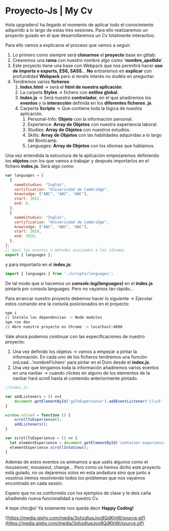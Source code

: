 # Proyecto-Js | My Cv

Hola upgraders! ha llegado el momento de aplicar todo el conocimiento adquirido a lo largo de estas tres sesiones. Para ello realizaremos un proyecto guiado en el que desarrollaremos un Cv totalmente interactivo.

Para ello vamos a explicaros el proceso que vamos a seguir:

1. Lo primero como siempre será **clonarnos** el **proyecto** base en gitlab:
2. Crearemos una **rama** con nuestro nombre algo como '**nombre_apellido**'.
3. Este proyecto tiene una base con Webpack que nos permitirá hacer **uso de imports e exports, ES6, SASS**... **No** entraremos en **explicar** con profundidad **Webpack** pero si tenéis interés no dudéis en preguntar.
4. Tendremos varios **ficheros**:
    1. **Index.html** → será el **html de nuestra aplicación**.
    2. La carpeta **Styles** → fichero con **estilos global**.
    3. **Index.js** → Será nuestro **controlador**, en el que añadiremos los **eventos** y la **interacción** definida en los **diferentes ficheros .js**.
    4. Carperta **Scripts** → Que contiene toda la lógica de nuestra aplicación.
        1. Personal-Info: **Objeto** con la información personal.
        2. Experience: **Array de Objetos** con nuestra experiencia laboral.
        3. Studies: **Array de Objetos** con nuestros estudios.
        4. Skills: **Array de Objetos**  con las habilidades adquiridas a lo largo del Bootcamp.
        5. Languages: **Array de Objetos** con los idiomas que hablamos.

Una vez entendida la estructura de la aplicación empezaremos definiendo los **objetos** con los que vamos a trabajar y después importarlos en el fichero **index.js**. Será algo como:

```js
var languages = [
  {
    nameEstudies: "Inglés",
    certification: "Universidad de Cambridge",
    knowledge: ["ABC", "ABC", "ABC"],
    start: 2015,
    end: 0,
  },
  {
    nameEstudies: "Inglés",
    certification: "Universidad de Cambridge",
    knowledge: ["ABC", "ABC", "ABC"],
    start: 2019,
    end: 2020,
  },
];
// Aquí los eventos o métodos asociados a los idiomas
export { languages };
```

y para importarlo en el **index.js**:

```js
import { languages } from './scripts/languages';
```

De tal modo que si hacemos un ***console.log(languages)*** en el **index.js** pintaría por consola languages. Pero no vayamos tan rápido...

Para arrancar nuestro proyecto debemos hacer lo siguiente → Ejecutar estos comando ene la consola posicionados en el proyecto:

```bash
npm i
// Instala las dependencias -> Node modules
npm run dev
// Abre nuestro proyecto en Chrome -> localhost:4000
```

Vale ahora podemos continuar con las especificaciones de nuestro proyecto:

1. Una vez definido los objetos → vamos a empezar a pintar la información. En cada uno de los ficheros tendremos una función onLoad...'nombreFichero' para pintar en el Dom desde el **index.js.**
2. Una vez que tengamos toda la información añadiremos varios eventos en una navbar → cuando clickes en alguno de los elementos de la navbar hará scroll hasta el contenido anteriormente pintado.

```jsx
//Index.js

var addListeners = () =>{
    document.getElementById('goToExperience').addEventListener('click', scrollToExperience);
}

window.onload = function () {
	scrollToExperience();
	addListeners();
}
```

```jsx
var scrollToExperience = () => {
  let elementExperience = document.getElementById('container-experience');
  elementExperience.scrollIntoView();
}
```

Además de estos eventos os animamos a que uséis algunos como el mouseover, mouseout, change...  Pero como os hemos dicho este proyecto está guiado, no os dejaremos solos en esta andadura sino que junto a vosotros iremos resolviendo todos los problemas que nos vayamos encontrado en cada sesión.

Espero que no os conforméis con los ejemplos de clase y le deis caña añadiendo nueva funcionalidad a nuestro Cv.

A tope chic@s! Ya solamente nos queda decir **Happy Coding!**

![https://media.giphy.com/media/3ohzdIuqJoo8QdKlnW/source.gif](https://media.giphy.com/media/3ohzdIuqJoo8QdKlnW/source.gif)